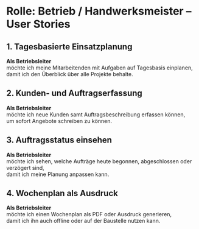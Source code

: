 # Rolle: Betrieb / Handwerksmeister – User Stories

## 1. Tagesbasierte Einsatzplanung
**Als Betriebsleiter**  
möchte ich meine Mitarbeitenden mit Aufgaben auf Tagesbasis einplanen,  
damit ich den Überblick über alle Projekte behalte.

## 2. Kunden- und Auftragserfassung
**Als Betriebsleiter**  
möchte ich neue Kunden samt Auftragsbeschreibung erfassen können,  
um sofort Angebote schreiben zu können.

## 3. Auftragsstatus einsehen
**Als Betriebsleiter**  
möchte ich sehen, welche Aufträge heute begonnen, abgeschlossen oder verzögert sind,  
damit ich meine Planung anpassen kann.

## 4. Wochenplan als Ausdruck
**Als Betriebsleiter**  
möchte ich einen Wochenplan als PDF oder Ausdruck generieren,  
damit ich ihn auch offline oder auf der Baustelle nutzen kann.
